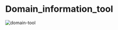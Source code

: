 # Domain_information_tool

![domain-tool](https://user-images.githubusercontent.com/98345027/180595237-8ae3cff5-a0ee-4e72-bf29-cd8bb641ebcc.png)
